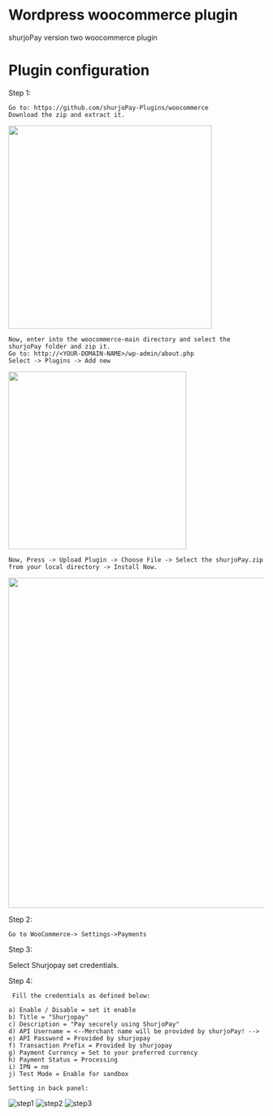 # Wordpress woocommerce plugin
shurjoPay version two woocommerce plugin
# Plugin configuration


Step 1: 

	Go to: https://github.com/shurjoPay-Plugins/woocommerce
	Download the zip and extract it.
	
<img src="https://user-images.githubusercontent.com/57352037/152670818-418bb5a2-e62c-4180-8579-dcd55f19b4a8.png" width="400">

	
	Now, enter into the woocommerce-main directory and select the shurjoPay folder and zip it.
	Go to: http://<YOUR-DOMAIN-NAME>/wp-admin/about.php
	Select -> Plugins -> Add new
	
<img src="https://user-images.githubusercontent.com/57352037/152670374-53b79162-f7bd-4487-9a9e-bd4a0bbe1512.png" width="350">

	Now, Press -> Upload Plugin -> Choose File -> Select the shurjoPay.zip from your local directory -> Install Now.
	
<img src="https://user-images.githubusercontent.com/57352037/152670440-6defcbea-822a-4ef6-906f-32bfe0e23b29.png" width="650">

	
  
Step 2: 

	Go to WooCommerce-> Settings->Payments
  
Step 3: 

  Select Shurjopay set credentials.

Step 4:


     Fill the credentials as defined below:

    a) Enable / Disable = set it enable
    b) Title = "Shurjopay"
    c) Description = "Pay securely using ShurjoPay"
    d) API Username = <--Merchant name will be provided by shurjoPay! -->
    e) API Password = Provided by shurjopay
    f) Transaction Prefix = Provided by shurjopay
    g) Payment Currency = Set to your preferred currency
    h) Payment Status = Processing
    i) IPN = no
    j) Test Mode = Enable for sandbox
    
    Setting in back panel:
    
![step1](https://user-images.githubusercontent.com/75045980/151934163-8e9bc835-1ecc-47fc-8062-a4fb79023f14.png)
![step2](https://user-images.githubusercontent.com/75045980/151934204-4da20029-d9b4-4c59-890d-938bea02eb75.png)
![step3](https://user-images.githubusercontent.com/75045980/151934214-8f16042e-829c-4f17-9fe8-29be07556b74.png)


    
   
   
